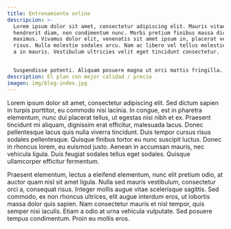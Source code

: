 ```yaml
---
title: Entrenamiento online
descripcion: >-
  Lorem ipsum dolor sit amet, consectetur adipiscing elit. Mauris vitae
  hendrerit diam, non condimentum nunc. Morbi pretium finibus massa dictum
  maximus. Vivamus dolor elit, venenatis sit amet ipsum in, placerat vehicula
  risus. Nulla molestie sodales arcu. Nam ac libero vel tellus molestie viverra
  a in mauris. Vestibulum ultricies velit eget tincidunt consectetur.


  Suspendisse potenti. Aliquam posuere magna ut orci mattis fringilla. Sed justo libero, volutpat in magna eu, pulvinar pulvinar urna. Orci varius natoque penatibus et magnis dis parturient montes, nascetur ridiculus mus. Maecenas ac imperdiet odio, ut faucibus justo. Sed sed libero ac eros ultricies bibendum ac vitae le.
description: El plan con mejor calidad / precio
imagen: img/blog-index.jpg
---
```

Lorem ipsum dolor sit amet, consectetur adipiscing elit. Sed dictum sapien in turpis porttitor, eu commodo nisi lacinia. In congue, est in pharetra elementum, nunc dui placerat tellus, ut egestas nisi nibh et ex. Praesent tincidunt mi aliquam, dignissim erat efficitur, malesuada lacus. Donec pellentesque lacus quis nulla viverra tincidunt. Duis tempor cursus risus sodales pellentesque. Quisque finibus tortor eu nunc suscipit luctus. Donec in rhoncus lorem, eu euismod justo. Aenean in accumsan mauris, nec vehicula ligula. Duis feugiat sodales tellus eget sodales. Quisque ullamcorper efficitur fermentum.

Praesent elementum, lectus a eleifend elementum, nunc elit pretium odio, at auctor quam nisl sit amet ligula. Nulla sed mauris vestibulum, consectetur orci a, consequat risus. Integer mollis augue vitae scelerisque sagittis. Sed commodo, ex non rhoncus ultrices, elit augue interdum eros, ut lobortis massa dolor quis sapien. Nam consectetur mauris et nisl tempor, quis semper nisi iaculis. Etiam a odio at urna vehicula vulputate. Sed posuere tempus condimentum. Proin eu mollis eros.